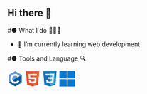 ## Hi there 👋

<!--
**Simone-77/Simone-77** is a ✨ _special_ ✨ repository because its `README.md` (this file) appears on your GitHub profile.

Here are some ideas to get you started:
- 🔭 I’m currently working on ...
- 🌱 I’m currently learning ...
- 👯 I’m looking to collaborate on ...
- 🤔 I’m looking for help with ...
- 💬 Ask me about ...
- 📫 How to reach me: ...
- 😄 Pronouns: ...
- ⚡ Fun fact: ...
-->

#● What I do 👨🏻‍💻
  - 📖 I’m currently learning web development

#● Tools and Language 🔍
   <div>
   <img src="https://github.com/devicons/devicon/blob/master/icons/c/c-original.svg" width="35"/>
   <img src="https://github.com/devicons/devicon/blob/master/icons/html5/html5-original.svg" width="35"/>
   <img src="https://github.com/devicons/devicon/blob/master/icons/css3/css3-original.svg" width="35"/>
   <img src="https://github.com/devicons/devicon/blob/master/icons/windows11/windows11-original.svg" width="35"/>
 </div>

<br>
